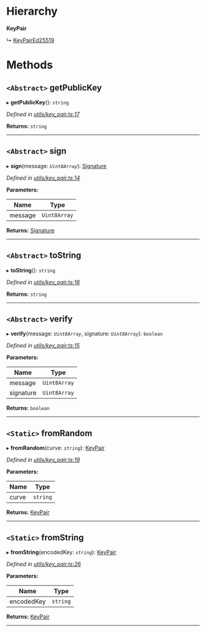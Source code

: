 

# Hierarchy

**KeyPair**

↳  [KeyPairEd25519](_utils_key_pair_.keypaired25519.md)

# Methods

<a id="getpublickey"></a>

## `<Abstract>` getPublicKey

▸ **getPublicKey**(): `string`

*Defined in [utils/key_pair.ts:17](https://github.com/nearprotocol/nearlib/blob/9d0b286/src.ts/utils/key_pair.ts#L17)*

**Returns:** `string`

___
<a id="sign"></a>

## `<Abstract>` sign

▸ **sign**(message: *`Uint8Array`*): [Signature](../interfaces/_utils_key_pair_.signature.md)

*Defined in [utils/key_pair.ts:14](https://github.com/nearprotocol/nearlib/blob/9d0b286/src.ts/utils/key_pair.ts#L14)*

**Parameters:**

| Name | Type |
| ------ | ------ |
| message | `Uint8Array` |

**Returns:** [Signature](../interfaces/_utils_key_pair_.signature.md)

___
<a id="tostring"></a>

## `<Abstract>` toString

▸ **toString**(): `string`

*Defined in [utils/key_pair.ts:16](https://github.com/nearprotocol/nearlib/blob/9d0b286/src.ts/utils/key_pair.ts#L16)*

**Returns:** `string`

___
<a id="verify"></a>

## `<Abstract>` verify

▸ **verify**(message: *`Uint8Array`*, signature: *`Uint8Array`*): `boolean`

*Defined in [utils/key_pair.ts:15](https://github.com/nearprotocol/nearlib/blob/9d0b286/src.ts/utils/key_pair.ts#L15)*

**Parameters:**

| Name | Type |
| ------ | ------ |
| message | `Uint8Array` |
| signature | `Uint8Array` |

**Returns:** `boolean`

___
<a id="fromrandom"></a>

## `<Static>` fromRandom

▸ **fromRandom**(curve: *`string`*): [KeyPair](_utils_key_pair_.keypair.md)

*Defined in [utils/key_pair.ts:19](https://github.com/nearprotocol/nearlib/blob/9d0b286/src.ts/utils/key_pair.ts#L19)*

**Parameters:**

| Name | Type |
| ------ | ------ |
| curve | `string` |

**Returns:** [KeyPair](_utils_key_pair_.keypair.md)

___
<a id="fromstring"></a>

## `<Static>` fromString

▸ **fromString**(encodedKey: *`string`*): [KeyPair](_utils_key_pair_.keypair.md)

*Defined in [utils/key_pair.ts:26](https://github.com/nearprotocol/nearlib/blob/9d0b286/src.ts/utils/key_pair.ts#L26)*

**Parameters:**

| Name | Type |
| ------ | ------ |
| encodedKey | `string` |

**Returns:** [KeyPair](_utils_key_pair_.keypair.md)

___

